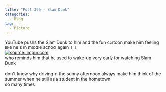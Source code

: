 ```yaml
---
title: "Post 395 - Slam Dunk"
categories:
  - Blog
tag:
  - Picture
---
```


YouTube pushs the Slam Dunk to him and the fun cartoon make him feeling like he's in middle school again T_T
<br/>
<a href="https://imgur.com/1dC4GY9"><img src="https://i.imgur.com/1dC4GY9.jpg" title="source: imgur.com" /></a>
<br/>
who reminds him that he used to wake-up very early for watching Slam Dunk
<br/>
<br/>
don't know why driving in the sunny afternoon always make him think of the summer when he still as a student in the hometown
<br/>
so many times

<script src="https://utteranc.es/client.js"
        repo="serendipityinlife/serendipityinlife.github.io"
        issue-term="pathname"
        theme="github-light"
        crossorigin="anonymous"
        async>
</script>

